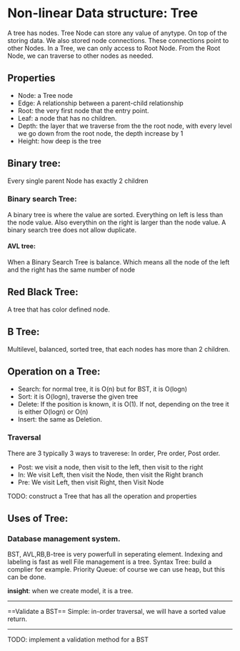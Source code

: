 # Non-linear Data structure: Tree
A tree has nodes. Tree Node can store any value of anytype.
On top of the storing data. We also stored node connections.
These connections point to other Nodes. In a Tree, we can only access to Root Node.
From the Root Node, we can traverse to other nodes as needed.

## Properties
+ Node: a Tree node
+ Edge: A relationship between a parent-child relationship
+ Root: the very first node that the entry point.
+ Leaf: a node that has no children.
+ Depth: the layer that we traverse from the the root node, with every level we go down from the root node, the depth increase by 1
+ Height: how deep is the tree

## Binary tree:
Every single parent Node has exactly 2 children

### Binary search Tree:
A binary tree is where the value are sorted. Everything on left is less than the node value.
Also everythin on the right is larger than the node value. A binary search tree does not allow duplicate.

#### AVL tree:
When a Binary Search Tree is balance. Which means all the node of the left and the right has the same number of node


## Red Black Tree:
A tree that has color defined node.

## B Tree:
Multilevel, balanced, sorted tree, that each nodes has more than 2 children.

## Operation on a Tree:
+ Search: for normal tree, it is O(n) but for BST, it is O(logn)
+ Sort: it is O(logn), traverse the given tree
+ Delete: If the position is known, it is O(1). If not, depending on the tree it is either O(logn) or O(n)
+ Insert: the same as Deletion.

### Traversal

There are 3 typically 3 ways to traverese: In order, Pre order, Post order.
+ Post: we visit a node, then visit to the left, then visit to the right
+ In: We visit Left, then visit the Node, then visit the Right branch
+ Pre: We visit Left, then visit Right, then Visit Node

TODO: construct a Tree that has all the operation and properties

## Uses of Tree:
### Database management system.
BST, AVL,RB,B-tree is very powerfull in seperating element. Indexing and labeling is fast as well
File management is a tree.
Syntax Tree: build a complier for example.
Priority Queue: of course we can use heap, but this can be done.

**insight**: when we create model, it is a tree.

---
==Validate a BST==
Simple: in-order traversal, we will have a sorted value return.

---
TODO: implement a validation method for a BST